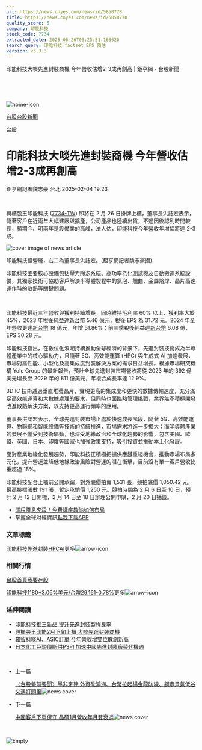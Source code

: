 ```yaml
---
url: https://news.cnyes.com/news/id/5850778
title: https://news.cnyes.com/news/id/5850778
quality_score: 5
company: 印能科技
stock_code: 7734
extracted_date: 2025-06-26T03:25:51.163620
search_query: 印能科技 factset EPS 預估
version: v3.3.3
---
```


印能科技大啖先進封裝商機 今年營收估增2-3成再創高 | 鉅亨網 - 台股新聞

‌

‌

![home-icon](/assets/icons/breadCrumb/symbol-icon-home.svg)

[台股](/news/cat/tw_stock)[台股新聞](/news/cat/tw_stock_news)

台股

# 印能科技大啖先進封裝商機 今年營收估增2-3成再創高

鉅亨網記者魏志豪 台北 2025-02-04 19:23

‌

興櫃股王印能科技 ([7734-TW](https://www.cnyes.com/twstock/7734)) 即將在 2 月 26 日掛牌上櫃，董事長洪誌宏表示，隨著客戶在近兩年大幅建廠與擴產，公司產品也陸續出貨，不過因後認列時間較長，預期今、明兩年是設備業的高峰，法人估，印能科技今年營收年增幅將達 2-3 成。

![cover image of news article](/_next/image?url=https%3A%2F%2Fcimg.cnyes.cool%2Fprod%2Fnews%2F5850778%2Fl%2Fae852033799d96e9323901faeb3fbe89.jpg&w=3840&q=75)

印能科技經營層，右二為董事長洪誌宏。(鉅亨網記者魏志豪攝)

印能科技主要核心設備包括壓力除泡系統、高功率老化測試機及自動搬運系統設備，其獨家技術可協助客戶解決半導體製程中的氣泡、翹曲、金屬熔焊、晶片高速運作時的散熱等關鍵問題。

‌

印能科技最近三年營收與獲利持續增長，同時維持毛利率 60% 以上，獲利率大於 45%，2023 年稅後純益達[新台幣](https://invest.cnyes.com/forex/detail/usdtwd) 5.46 億元，稅後 EPS 為 31.72 元。2024 年全年營收更達[新台幣](https://invest.cnyes.com/forex/detail/usdtwd) 18 億元，年增 51.86%；前三季稅後純益達[新台幣](https://invest.cnyes.com/forex/detail/usdtwd) 6.08 億，EPS 30.28 元。

印能科技指出，在數位化浪潮持續推動全球經濟的背景下，先進封裝技術成為半導體產業中的核心驅動力，且隨著 5G、高效能運算 (HPC) 與生成式 AI 加速發展，市場對高性能、小型化及高集成度封裝解決方案的需求日益增長。根據市場研究機構 Yole Group 的最新報告，預計全球先進封裝市場營收將從 2023 年的 392 億美元增長至 2029 年的 811 億美元，年複合成長率達 12.9%。

3D IC 技術透過垂直堆疊晶片，實現更高的集成度和更快的數據傳輸速度，充分滿足高效能運算和大數據處理的要求，但同時也面臨熱管理挑戰，業界無不積極開發改進散熱解決方案，以支持更高運行頻率的應用。

董事長洪誌宏表示，全球先進封裝市場正處於快速成長階段，隨著 5G、高效能運算、物聯網和智能設備等技術的持續推進，市場需求將進一步擴大；而半導體產業的發展不僅受到技術驅動，也深受地緣政治和全球化趨勢的影響，包含美國、歐盟、英國、日本、印度等國家也加強政策支持，吸引投資並推動本土化發展。

面對產業地緣化發展趨勢，印能科技正積極把握供應鏈重組機會，推動市場布局多元化，提升營運並降低地緣政治風險對營運的潛在衝擊，目前沒有單一客戶營收比重超過 15%。

印能科技配合上櫃前公開承銷，對外競價拍賣 1,531 張，競拍底價 1,050.42 元，最高投標張數 191 張，暫定承銷價 1,250 元。競拍時間為 2 月 6 日至 10 日，預計 2 月 12 日開標，2 月 14 日至 18 日辦理公開申購，2 月 20 日抽籤。

* [關稅降息夾殺！免費講座教你如何布局](https://www.rsc.com.tw/Cnyes_RSC/SeminarBooking2025InvestmentOutlook.aspx?utm_source=anue&utm_medium=usstocks_end)
* 掌握全球財經資訊[點我下載APP](http://www.cnyes.com/app/?utm_source=mweb&utm_medium=HamMenuBanner&utm_campaign=fixed&utm_content=entr)

### 文章標籤

[印能科技](https://news.cnyes.com/tag/印能科技 "印能科技")[先進封裝](https://news.cnyes.com/tag/先進封裝 "先進封裝")[HPC](https://news.cnyes.com/tag/HPC "HPC")[AI](https://news.cnyes.com/tag/AI "AI")更多![arrow-icon](/assets/icons/arrows/arrow-down.svg)

### 相關行情

[台股首頁](https://www.cnyes.com/twstock)[我要存股](https://supr.link/8OHaU)

[印能科技1180+3.06%](https://www.cnyes.com/twstock/7734)[美元/台幣29.161-0.78%](https://invest.cnyes.com/forex/detail/USDTWD)更多![arrow-icon](/assets/icons/arrows/arrow-down.svg)

### 延伸閱讀

* [印能科技推三新品 提升先進封裝製程良率](/news/id/5710208)
* [興櫃股王印能2月下旬上櫃 大啖先進封裝商機](/news/id/5837910)
* [雍智科啖AI、ASIC訂單 今年營收增雙位數創新高](/news/id/6012473)
* [日本化工巨頭傳斷供PSPI 加速中國先進封裝廠替代機遇](/news/id/5992960)

‌

* 上一篇

  [〈台股盤前要聞〉墨非定律 外資砍鴻海、台幣拉起楊金龍防線、鋼市景氣低谷又遇打頭風](/news/id/5850957)![news cover](https://cimg.cnyes.cool/prod/news/5850957/m/69cbfc34a36007c6da5346a269a3af04.jpg)
* 下一篇

  [中國客戶下單保守 晶碩1月營收年月雙衰退](/news/id/5850673)![news cover](https://cimg.cnyes.cool/prod/news/5850673/m/8c8baf13316cb9cd6ca7513fd200efc2.jpg)

‌

![Empty](/assets/icons/skeleton/empty-image.svg)

‌